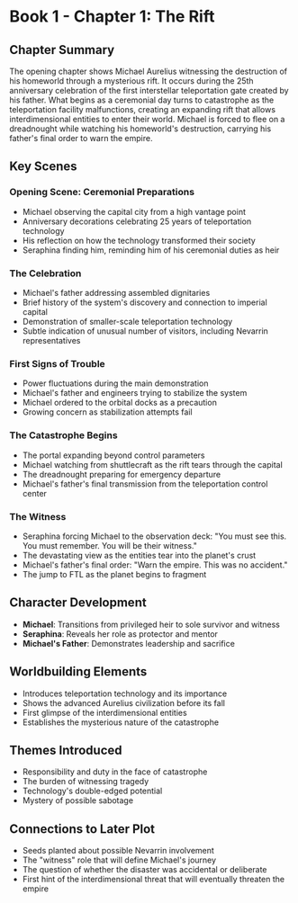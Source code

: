 # Book 1 - Chapter 1: The Rift

## Chapter Summary
The opening chapter shows Michael Aurelius witnessing the destruction of his homeworld through a mysterious rift. It occurs during the 25th anniversary celebration of the first interstellar teleportation gate created by his father. What begins as a ceremonial day turns to catastrophe as the teleportation facility malfunctions, creating an expanding rift that allows interdimensional entities to enter their world. Michael is forced to flee on a dreadnought while watching his homeworld's destruction, carrying his father's final order to warn the empire.

## Key Scenes

### Opening Scene: Ceremonial Preparations
- Michael observing the capital city from a high vantage point
- Anniversary decorations celebrating 25 years of teleportation technology
- His reflection on how the technology transformed their society
- Seraphina finding him, reminding him of his ceremonial duties as heir

### The Celebration
- Michael's father addressing assembled dignitaries
- Brief history of the system's discovery and connection to imperial capital
- Demonstration of smaller-scale teleportation technology
- Subtle indication of unusual number of visitors, including Nevarrin representatives

### First Signs of Trouble
- Power fluctuations during the main demonstration
- Michael's father and engineers trying to stabilize the system
- Michael ordered to the orbital docks as a precaution
- Growing concern as stabilization attempts fail

### The Catastrophe Begins
- The portal expanding beyond control parameters
- Michael watching from shuttlecraft as the rift tears through the capital
- The dreadnought preparing for emergency departure
- Michael's father's final transmission from the teleportation control center

### The Witness
- Seraphina forcing Michael to the observation deck: "You must see this. You must remember. You will be their witness."
- The devastating view as the entities tear into the planet's crust
- Michael's father's final order: "Warn the empire. This was no accident."
- The jump to FTL as the planet begins to fragment

## Character Development
- **Michael**: Transitions from privileged heir to sole survivor and witness
- **Seraphina**: Reveals her role as protector and mentor
- **Michael's Father**: Demonstrates leadership and sacrifice

## Worldbuilding Elements
- Introduces teleportation technology and its importance
- Shows the advanced Aurelius civilization before its fall
- First glimpse of the interdimensional entities
- Establishes the mysterious nature of the catastrophe

## Themes Introduced
- Responsibility and duty in the face of catastrophe
- The burden of witnessing tragedy
- Technology's double-edged potential
- Mystery of possible sabotage

## Connections to Later Plot
- Seeds planted about possible Nevarrin involvement
- The "witness" role that will define Michael's journey
- The question of whether the disaster was accidental or deliberate
- First hint of the interdimensional threat that will eventually threaten the empire

